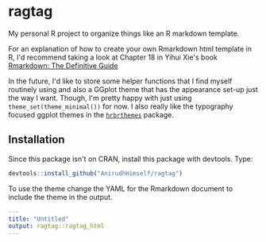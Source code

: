 # ragtag
My personal R project to organize things like an R markdown template.

For an explanation of how to create your own Rmarkdown html template in R, I'd recommend taking a look at Chapter 18 in Yihui Xie's book [Rmarkdown: The Definitive Guide](https://bookdown.org/yihui/rmarkdown/new-formats.html)

In the future, I'd like to store some helper functions that I find myself routinely using and also a GGplot theme that has the appearance set-up just the way I want. Though, I'm pretty happy with just using `theme_set(theme_minimal())` for now. I also really like the typography focused ggplot themes in the [`hrbrthemes`](https://github.com/hrbrmstr/hrbrthemes) package. 


## Installation

Since this package isn't on CRAN, install this package with devtools. Type:

```r
devtools::install_github("AnirudhHimself/ragtag")
```

To use the theme change the YAML for the Rmarkdown document to include the theme in the output.

```YAML
---
title: "Untitled"
output: ragtag::ragtag_html
---

```
